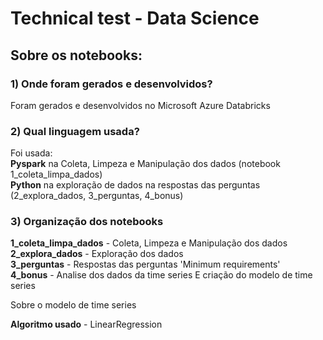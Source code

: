 # Technical test - Data Science

## Sobre os notebooks:

### 1) Onde foram gerados e desenvolvidos?

Foram gerados e desenvolvidos no Microsoft Azure Databricks

### 2) Qual linguagem usada?

Foi usada:\
  **Pyspark** na Coleta, Limpeza e Manipulação dos dados (notebook 1_coleta_limpa_dados)\
  **Python** na exploração de dados na respostas das perguntas (2_explora_dados, 3_perguntas, 4_bonus)

### 3) Organização dos notebooks

**1_coleta_limpa_dados** - Coleta, Limpeza e Manipulação dos dados\
**2_explora_dados** - Exploração dos dados\
**3_perguntas** - Respostas das perguntas 'Minimum requirements'\
**4_bonus** - Analise dos dados da time series E criação do modelo de time series

Sobre o modelo de time series

**Algoritmo usado** - LinearRegression
